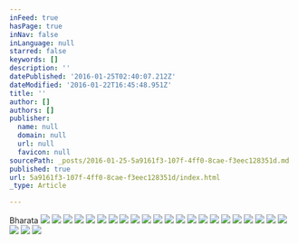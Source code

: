 ```yaml
---
inFeed: true
hasPage: true
inNav: false
inLanguage: null
starred: false
keywords: []
description: ''
datePublished: '2016-01-25T02:40:07.212Z'
dateModified: '2016-01-22T16:45:48.951Z'
title: ''
author: []
authors: []
publisher:
  name: null
  domain: null
  url: null
  favicon: null
sourcePath: _posts/2016-01-25-5a9161f3-107f-4ff0-8cae-f3eec128351d.md
published: true
url: 5a9161f3-107f-4ff0-8cae-f3eec128351d/index.html
_type: Article

---
```

Bharata
![](https://the-grid-user-content.s3-us-west-2.amazonaws.com/a83cc86a-787e-4d18-8dac-2b863ffb4476.jpg)
![](https://the-grid-user-content.s3-us-west-2.amazonaws.com/a64e14c2-4abb-4fd7-bb9f-302274d1f3d4.jpg)
![](https://the-grid-user-content.s3-us-west-2.amazonaws.com/9e134cfe-0e7d-4778-a80d-5f673be2270e.jpg)
![](https://the-grid-user-content.s3-us-west-2.amazonaws.com/7503cb45-f9e2-4b02-995a-027bbab6a78b.jpg)
![](https://the-grid-user-content.s3-us-west-2.amazonaws.com/3da4dc68-0012-4a24-a330-15d59b51261b.jpg)
![](https://the-grid-user-content.s3-us-west-2.amazonaws.com/7271beeb-7f8d-43ea-ab83-1a8dcd2a9497.jpg)
![](https://the-grid-user-content.s3-us-west-2.amazonaws.com/5eb8ff0c-1d05-4339-a682-89bc42b8d4f6.jpg)
![](https://the-grid-user-content.s3-us-west-2.amazonaws.com/a96dd3aa-8684-4504-a264-b17983401a2c.jpg)
![](https://the-grid-user-content.s3-us-west-2.amazonaws.com/f3ab4009-a050-478c-bf56-8b794ee812d8.jpg)
![](https://the-grid-user-content.s3-us-west-2.amazonaws.com/f5826265-dc01-4437-b6fe-76ad4069c559.jpg)
![](https://the-grid-user-content.s3-us-west-2.amazonaws.com/df9ce6a5-2de8-4e55-97f8-23de414f3662.jpg)
![](https://the-grid-user-content.s3-us-west-2.amazonaws.com/85fae32d-a186-49f3-b473-c51d6bde73e7.jpg)
![](https://the-grid-user-content.s3-us-west-2.amazonaws.com/09031c5a-13f3-41fd-89d1-794000dd1f50.jpg)
![](https://the-grid-user-content.s3-us-west-2.amazonaws.com/7797bafa-344a-44fc-86d5-64bc62a9257a.jpg)
![](https://the-grid-user-content.s3-us-west-2.amazonaws.com/bb5e2f01-f0e1-4992-9a9c-929738148f52.jpg)
![](https://the-grid-user-content.s3-us-west-2.amazonaws.com/269362c1-ad06-425b-8f9a-486ffaee7b71.jpg)
![](https://the-grid-user-content.s3-us-west-2.amazonaws.com/0a2d6c66-e0ad-4919-a5e7-ee9499dfb1fa.jpg)
![](https://the-grid-user-content.s3-us-west-2.amazonaws.com/ad35a964-25f9-4cfc-9f47-fed342433fbe.jpg)
![](https://the-grid-user-content.s3-us-west-2.amazonaws.com/fa38dbd3-7b2d-4503-b5e3-08cb42ca2b7c.jpg)
![](https://the-grid-user-content.s3-us-west-2.amazonaws.com/5f50ee57-8b01-42fb-847f-dccc7baacd8b.jpg)
![](https://the-grid-user-content.s3-us-west-2.amazonaws.com/bcb7867d-c559-4176-a5e8-8c36c81bb7e3.jpg)
![](https://the-grid-user-content.s3-us-west-2.amazonaws.com/57ef23a4-09c7-43ca-a2ab-9a63941e3528.jpg)
![](https://the-grid-user-content.s3-us-west-2.amazonaws.com/bf8d6680-0db3-483d-a023-c47497a44384.jpg)
![](https://the-grid-user-content.s3-us-west-2.amazonaws.com/e2381afc-b69f-45dc-91dc-996f9cb0ff8d.jpg)
![](https://the-grid-user-content.s3-us-west-2.amazonaws.com/066abd1c-0eb2-494f-8f14-eb746fa8757b.jpg)
